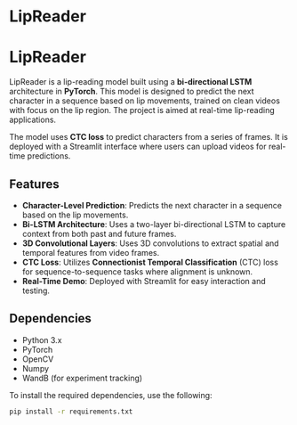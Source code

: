 # LipReader
# LipReader

LipReader is a lip-reading model built using a **bi-directional LSTM** architecture in **PyTorch**. This model is designed to predict the next character in a sequence based on lip movements, trained on clean videos with focus on the lip region. The project is aimed at real-time lip-reading applications.

The model uses **CTC loss** to predict characters from a series of frames. It is deployed with a Streamlit interface where users can upload videos for real-time predictions.

## Features

- **Character-Level Prediction**: Predicts the next character in a sequence based on the lip movements.
- **Bi-LSTM Architecture**: Uses a two-layer bi-directional LSTM to capture context from both past and future frames.
- **3D Convolutional Layers**: Uses 3D convolutions to extract spatial and temporal features from video frames.
- **CTC Loss**: Utilizes **Connectionist Temporal Classification** (CTC) loss for sequence-to-sequence tasks where alignment is unknown.
- **Real-Time Demo**: Deployed with Streamlit for easy interaction and testing.

## Dependencies

- Python 3.x
- PyTorch
- OpenCV
- Numpy
- WandB (for experiment tracking)

To install the required dependencies, use the following:

```bash
pip install -r requirements.txt
